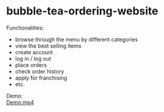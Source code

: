 # bubble-tea-ordering-website
Functionalities: 
- browse through the menu by different categories
- view the best selling items 
- create account 
- log in / log out
- place orders 
- check order history 
- apply for franchising 
- etc. 

Demo:  
[Demo.mp4](https://user-images.githubusercontent.com/76263086/126850772-0948a921-f012-43fc-a82e-74c6a12e1a24.mp4)
